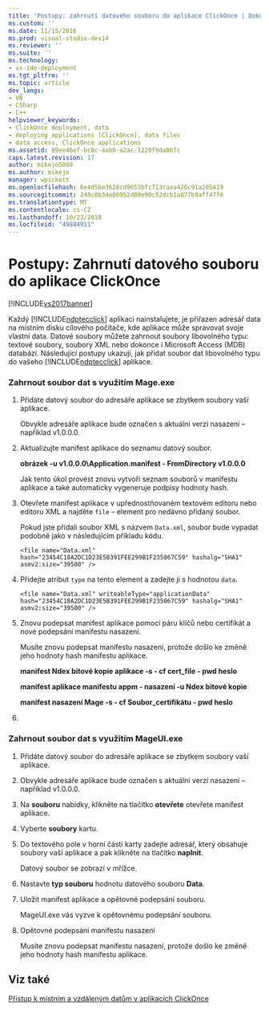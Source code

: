 ```yaml
---
title: 'Postupy: zahrnutí datového souboru do aplikace ClickOnce | Dokumentace Microsoftu'
ms.custom: ''
ms.date: 11/15/2016
ms.prod: visual-studio-dev14
ms.reviewer: ''
ms.suite: ''
ms.technology:
- vs-ide-deployment
ms.tgt_pltfrm: ''
ms.topic: article
dev_langs:
- VB
- CSharp
- C++
helpviewer_keywords:
- ClickOnce deployment, data
- deploying applications [ClickOnce], data files
- data access, ClickOnce applications
ms.assetid: 89ee46ef-bc8c-4ab0-a2ac-1220f9da06fc
caps.latest.revision: 17
author: mikejo5000
ms.author: mikejo
manager: wpickett
ms.openlocfilehash: 6e4d5be3628cd9653bfc713caea426c91a205419
ms.sourcegitcommit: 240c8b34e80952d00e90c52dcb1a077b9aff47f6
ms.translationtype: MT
ms.contentlocale: cs-CZ
ms.lasthandoff: 10/23/2018
ms.locfileid: "49884911"
---
```

# <a name="how-to-include-a-data-file-in-a-clickonce-application"></a>Postupy: Zahrnutí datového souboru do aplikace ClickOnce
[!INCLUDE[vs2017banner](../includes/vs2017banner.md)]

Každý [!INCLUDE[ndptecclick](../includes/ndptecclick-md.md)] aplikaci nainstalujete, je přiřazen adresář data na místním disku cílového počítače, kde aplikace může spravovat svoje vlastní data. Datové soubory můžete zahrnout soubory libovolného typu: textové soubory, soubory XML nebo dokonce i Microsoft Access (MDB) databází. Následující postupy ukazují, jak přidat soubor dat libovolného typu do vašeho [!INCLUDE[ndptecclick](../includes/ndptecclick-md.md)] aplikace.  
  
### <a name="to-include-a-data-file-by-using-mageexe"></a>Zahrnout soubor dat s využitím Mage.exe  
  
1. Přidáte datový soubor do adresáře aplikace se zbytkem soubory vaší aplikace.  
  
    Obvykle adresáře aplikace bude označen s aktuální verzí nasazení – například v1.0.0.0.  
  
2. Aktualizujte manifest aplikace do seznamu datový soubor.  
  
    **obrázek -u v1.0.0.0\Application.manifest - FromDirectory v1.0.0.0**  
  
    Jak tento úkol provést znovu vytvoří seznam souborů v manifestu aplikace a také automaticky vygeneruje podpisy hodnoty hash.  
  
3. Otevřete manifest aplikace v upřednostňovaném textovém editoru nebo editoru XML a najděte `file` – element pro nedávno přidaný soubor.  
  
    Pokud jste přidali soubor XML s názvem `Data.xml`, soubor bude vypadat podobně jako v následujícím příkladu kódu.  
  
   `<file name="Data.xml" hash="23454C18A2DC1D23E5B391FEE299B1F235067C59" hashalg="SHA1" asmv2:size="39500" />`  
  
4. Přidejte atribut `type` na tento element a zadejte ji s hodnotou `data`.  
  
   `<file name="Data.xml" writeableType="applicationData" hash="23454C18A2DC1D23E5B391FEE299B1F235067C59" hashalg="SHA1" asmv2:size="39500" />`  
  
5. Znovu podepsat manifest aplikace pomocí páru klíčů nebo certifikát a nové podepsání manifestu nasazení.  
  
    Musíte znovu podepsat manifestu nasazení, protože došlo ke změně jeho hodnoty hash manifestu aplikace.  
  
    **manifest Ndex bitové kopie aplikace -s - cf cert_file - pwd heslo**  
  
    **manifest aplikace manifestu appm - nasazení -u Ndex bitové kopie**  
  
    **manifest nasazení Mage -s - cf Soubor_certifikátu - pwd heslo**  
  
6. 
  
### <a name="to-include-a-data-file-by-using-mageuiexe"></a>Zahrnout soubor dat s využitím MageUI.exe  
  
1.  Přidáte datový soubor do adresáře aplikace se zbytkem soubory vaší aplikace.  
  
2.  Obvykle adresáře aplikace bude označen s aktuální verzí nasazení – například v1.0.0.0.  
  
3.  Na **souboru** nabídky, klikněte na tlačítko **otevřete** otevřete manifest aplikace.  
  
4.  Vyberte **soubory** kartu.  
  
5.  Do textového pole v horní části karty zadejte adresář, který obsahuje soubory vaší aplikace a pak klikněte na tlačítko **naplnit**.  
  
     Datový soubor se zobrazí v mřížce.  
  
6.  Nastavte **typ souboru** hodnotu datového souboru **Data**.  
  
7.  Uložit manifest aplikace a opětovné podepsání souboru.  
  
     MageUI.exe vás vyzve k opětovnému podepsání souboru.  
  
8.  Opětovné podepsání manifestu nasazení  
  
     Musíte znovu podepsat manifestu nasazení, protože došlo ke změně jeho hodnoty hash manifestu aplikace.  
  
## <a name="see-also"></a>Viz také  
 [Přístup k místním a vzdáleným datům v aplikacích ClickOnce](../deployment/accessing-local-and-remote-data-in-clickonce-applications.md)



